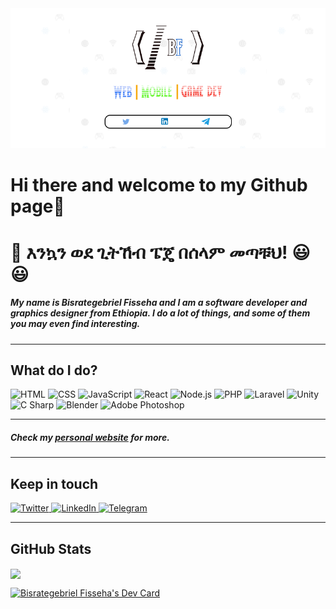<img src="/github-banner2.png" alt="banner"/>

# Hi there and welcome to my Github page👋 

# 👋 እንኳን ወደ ጊትኸብ ፔጄ በሰላም መጣቹህ! 😃 :smiley:

##### My name is Bisrategebriel Fisseha and I am a software developer and graphics designer from Ethiopia. I do a lot of things, and some of them you may even find interesting. 
---
## What do I do?
<p>
  <img alt="HTML" src="https://img.shields.io/badge/HTML-E34F26?logo=html5&logoColor=white&style=for-the-badge"/>
  <img alt="CSS" src="https://img.shields.io/badge/CSS-1572B6?logo=css3&logoColor=white&style=for-the-badge"/>
  <img alt="JavaScript" src="https://img.shields.io/badge/JavaScript-F7DF1E?logo=javascript&logoColor=white&style=for-the-badge"/>
  <img alt="React" src="https://img.shields.io/badge/React-61DAFB?logo=react&logoColor=white&style=for-the-badge"/>
  <img alt="Node.js" src="https://img.shields.io/badge/Node.js-339933?logo=node.js&logoColor=white&style=for-the-badge"/>
  <img alt="PHP" src="https://img.shields.io/badge/PHP-777BB4?logo=php&logoColor=white&style=for-the-badge"/>
  <img alt="Laravel" src="https://img.shields.io/badge/Laravel-FF2D20?logo=laravel&logoColor=white&style=for-the-badge"/>
  <img alt="Unity" src="https://img.shields.io/badge/Unity-000000?logo=unity&logoColor=white&style=for-the-badge"/>
  <img alt="C Sharp" src="https://img.shields.io/badge/C Sharp-239120?logo=c-sharp&logoColor=white&style=for-the-badge"/>
  <img alt="Blender" src="https://img.shields.io/badge/Blender-F5792A?logo=blender&logoColor=white&style=for-the-badge"/>
  <img alt="Adobe Photoshop" src="https://img.shields.io/badge/Adobe Photoshop-31A8FF?logo=adobe-photoshop&logoColor=white&style=for-the-badge"/>
</p>

---

##### Check my <a href="#">personal website</a> for more.
---

## Keep in touch
<p>
  <a href="https://www.twitter.com/bisrate22fish">
    <img alt="Twitter" src="https://img.shields.io/badge/twitter-1DA1F2?logo=twitter&logoColor=white&style=for-the-badge"/>
  </a>
  <a href="https://www.linkedin.com/in/bisrategebriel-fisseha-261b4415a/">
    <img alt="LinkedIn" src="https://img.shields.io/badge/linkedin-0077B5?logo=linkedin&logoColor=white&style=for-the-badge"/>
  </a>
  <a href="https://t.me/bisratops">
    <img alt="Telegram" src="https://img.shields.io/badge/telegram-2CA5E0?logo=telegram&logoColor=white&style=for-the-badge"/>
  </a>
</p>

---

## GitHub Stats
<img align="center" src="https://github-readme-stats.vercel.app/api?username=bisrategebriel&count_private=true&title_color=0E8EE9&icon_color=0E8EE9&custom_title=Bisrategebriel's+GitHub+Stats&show_icons=true"/>

<a href="https://app.daily.dev/Bisrategebriel"><img src="https://api.daily.dev/devcards/9ec085f568c2492ba746e65c96ae561d.png?r=m54" width="400" alt="Bisrategebriel Fisseha's Dev Card"/></a>
<!--
<img align="center" src="https://github-readme-stats.vercel.app/api/top-langs?username=bisrategebriel&hide=html&layout=compact&title_color=0E8EE9&icon_color=4FC08D&bg_color=ffffee&text_color=222222"/>
-->



